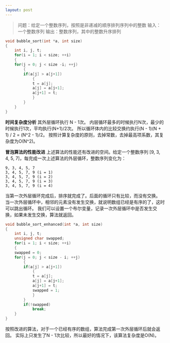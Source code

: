 ```yaml
---
layout: post
---
```


>问题：给定一个整数序列，按照是非递减的顺序排列序列中的整数
输入：一个整数序列
输出：整数序列，其中的整数升序排列

```c++
void bubble_sort(int *a, int size)
{
    int i, j, t;
    for(i = 1; i < size; ++i)
    {
    for(j = 0; j < size -i; ++j)
        {
        if(a[j] > a[j+1])
            {
            t = a[j];
            a[j] = a[j+1];
            a[j+1] = t;
            }
        }
    }
}
```

**时间复杂度分析**
其外层循环执行 N - 1次。
内层循环最多的时候执行N次，最少的时候执行1次，平均执行(N+1)/2次。
所以循环体内的比较交换约执行(N - 1)(N + 1) / 2 = (N^2 - 1)/2。
按照计算复杂度的原则，去掉常数，去掉最高项系数，其复杂度为O(N^2)。

**冒泡算法的性能改进**
上述算法的性能还有改进的空间。给定一个整数序列 [9, 3, 4, 5, 7]，每完成一次上述算法的外层循环，整数序列变化为：
```
9, 3, 4, 5, 7
3, 4, 5, 7, 9 (i = 1)
3, 4, 5, 7, 9 (i = 2)
3, 4, 5, 7, 9 (i = 3)
3, 4, 5, 7, 9 (i = 4)
```
当第一次外层循环完成后，排序就完成了。后面的循环只有比较，而没有交换。
当一次外层循环中，相邻的元素没有发生交换，就说明数组已经是有序的了，这时可以跳出循环。
我们可以设置一个布尔变量，记录一次外层循环中是否发生交换，如果未发生交换，算法就返回。
```c++
void bubble_sort_enhanced(int *a, int size)
{
    int i, j, t;
    unsigned char swapped;
    for(i = 1; i < size; ++i)
    {
    swapped = 0;
    for(j = 0; j < size - i; ++j)
        {
        if(a[j] > a[j+1])
            {
            t = a[j];
            a[j] = a[j+1];
            a[j+1] = t;
            swapped = 1;
            }
        }
        if(!swapped)
            break;
    }
}
```
按照改进的算法，对于一个已经有序的数组，算法完成第一次外层循环后就会返回。
实际上只发生了N - 1次比较，所以最好的情况下，该算法复杂度是O(N)。
